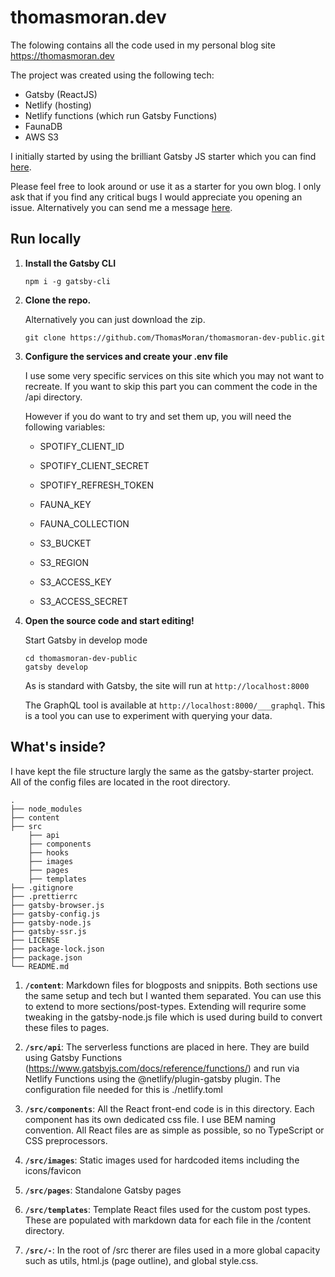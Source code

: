 # thomasmoran.dev

The folowing contains all the code used in my personal blog site https://thomasmoran.dev

The project was created using the following tech:

- Gatsby (ReactJS)
- Netlify (hosting)
- Netlify functions (which run Gatsby Functions)
- FaunaDB
- AWS S3

I initially started by using the brilliant Gatsby JS starter which you can find <a href="https://github.com/gatsbyjs/gatsby-starter-blog">here</a>.

Please feel free to look around or use it as a starter for you own blog. I only ask that if you find any critical bugs I would appreciate you opening an issue. Alternatively you can send me a message <a href="https://thomasmoran.dev">here</a>.

## Run locally

1.  **Install the Gatsby CLI**

    ```shell
    npm i -g gatsby-cli
    ```

1.  **Clone the repo.**

    Alternatively you can just download the zip.

    ```shell
    git clone https://github.com/ThomasMoran/thomasmoran-dev-public.git
    ```

1.  **Configure the services and create your .env file**

    I use some very specific services on this site which you may not want to recreate. If you want to skip this part you can comment the code in the /api directory.

    However if you do want to try and set them up, you will need the following variables:

    - SPOTIFY_CLIENT_ID
    - SPOTIFY_CLIENT_SECRET
    - SPOTIFY_REFRESH_TOKEN

    - FAUNA_KEY
    - FAUNA_COLLECTION

    - S3_BUCKET
    - S3_REGION
    - S3_ACCESS_KEY
    - S3_ACCESS_SECRET

1.  **Open the source code and start editing!**

    Start Gatsby in develop mode

    ```shell
    cd thomasmoran-dev-public
    gatsby develop
    ```

    As is standard with Gatsby, the site will run at `http://localhost:8000`

    The GraphQL tool is available at `http://localhost:8000/___graphql`. This is a tool you can use to experiment with querying your data.

## What's inside?

I have kept the file structure largly the same as the gatsby-starter project. All of the config files are located in the root directory.

    .
    ├── node_modules
    ├── content
    ├── src
        ├── api
        ├── components
        ├── hooks
        ├── images
        ├── pages
        ├── templates
    ├── .gitignore
    ├── .prettierrc
    ├── gatsby-browser.js
    ├── gatsby-config.js
    ├── gatsby-node.js
    ├── gatsby-ssr.js
    ├── LICENSE
    ├── package-lock.json
    ├── package.json
    └── README.md

1. **`/content`**: Markdown files for blogposts and snippits. Both sections use the same setup and tech but I wanted them separated. You can use this to extend to more sections/post-types. Extending will requrire some tweaking in the gatsby-node.js file which is used during build to convert these files to pages.

2. **`/src/api`**: The serverless functions are placed in here. They are build using Gatsby Functions (https://www.gatsbyjs.com/docs/reference/functions/) and run via Netlify Functions using the @netlify/plugin-gatsby plugin. The configuration file needed for this is ./netlify.toml

3. **`/src/components`**: All the React front-end code is in this directory. Each component has its own dedicated css file. I use BEM naming convention. All React files are as simple as possible, so no TypeScript or CSS preprocessors.

4. **`/src/images`**: Static images used for hardcoded items including the icons/favicon

5. **`/src/pages`**: Standalone Gatsby pages

6. **`/src/templates`**: Template React files used for the custom post types. These are populated with markdown data for each file in the /content directory.

7. **`/src/-`**: In the root of /src therer are files used in a more global capacity such as utils, html.js (page outline), and global style.css.
